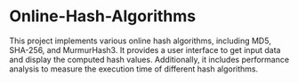 # Online-Hash-Algorithms
This project implements various online hash algorithms, including MD5, SHA-256, and MurmurHash3. It provides a user interface to get input data and display the computed hash values. Additionally, it includes performance analysis to measure the execution time of different hash algorithms.

